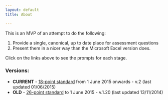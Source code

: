 ```yaml
---
layout: default
title: About

---
```


This is an MVP of an attempt to do the following:

1. Provide a single, canonical, up to date place for assessment questions
2. Present them in a nicer way than the Microsoft Excel version does.

Click on the links above to see the prompts for each stage.

### Versions:

* **CURRENT** - [18-point standard](/phases/v2/alpha.html) from 1 June 2015 onwards - v.2 (last updated 01/06/2015)
* **OLD** - [26-point standard](/phases/v1/alpha.html) to 1 June 2015 - v.1.20 (last updated 13/11/2014)

